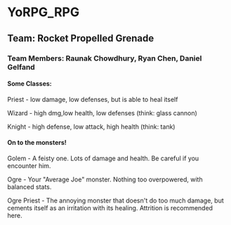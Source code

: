 # YoRPG_RPG

## Team: Rocket Propelled Grenade

### Team Members: Raunak Chowdhury, Ryan Chen, Daniel Gelfand

#### Some Classes:

Priest - low damage, low defenses, but is able to heal itself

Wizard - high dmg,low health, low defenses (think: glass cannon)

Knight - high defense, low attack, high health (think: tank)

#### On to the monsters!

Golem - A feisty one. Lots of damage and health. Be careful if you encounter him.

Ogre - Your "Average Joe" monster. Nothing too overpowered, with balanced stats.

Ogre Priest - The annoying monster that doesn't do too much damage, but cements itself as an irritation with its healing. Attrition is recommended here.
